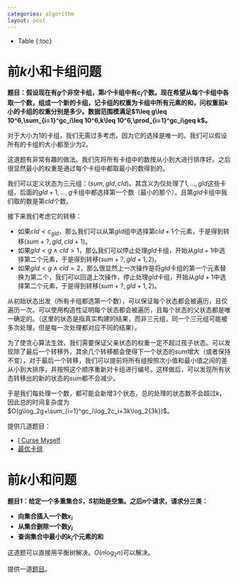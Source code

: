 ```yaml
---
categories: algorithm
layout: post
---
```


- Table
{:toc}

# 前$k$小和卡组问题

**题目：假设现在有$g$个非空卡组，第$i$个卡组中有$c_i$个数。现在希望从每个卡组中各取一个数，组成一个新的卡组，记卡组的权重为卡组中所有元素的和，问权重前$k$小的卡组的权重分别是多少。数据范围模满足$1\leq g\leq 10^6,\sum_{i=1}^gc_i\leq 10^6,k\leq 10^6,\prod_{i=1}^gc_i\geq k$。**

对于大小为$1$的卡组，我们无需过多考虑，因为它的选择是唯一的。我们可以假设所有的卡组的大小都至少为$2$。

这道题有非常有趣的做法。我们先将所有卡组中的数按从小到大进行排序好。之后很显然最小的权重是通过每个卡组中都取最小的数得到的。

我们可以定义状态为三元组：$(sum,gId,cId)$。其含义为仅处理了$1,\ldots,gId$这些卡组，后面的$gId+1,\ldots,g$卡组中都选择第一个数（最小的那个）。且第$gId$卡组中我们取的数是第$cId$个数。

接下来我们考虑它的转移：

- 如果$cId<c_{gId}$，那么我们可以从第$gId$组中选择第$cId+1$个元素，于是得到转移$(sum+?,gId,cId+1)$。
- 如果$gId<g\land cId>1$，那么我们可以停止处理$gId$卡组，开始从$gId+1$中选择第二个元素，于是得到转移$(sum+?,gId+1,2)$。
- 如果$gId<g\land cId=2$，那么很显然上一次操作是将$gId$卡组的第一个元素替换为第二个，我们可以回退上次操作，停止处理$gId$卡组，开始从$gId+1$中选择第二个元素，于是得到转移$(sum+?,gId+1,2)$。

从初始状态出发（所有卡组都选第一个数），可以保证每个状态都会被遍历，且仅遍历一次。可以使用构造性证明每个状态都会被遍历，且每个状态的父状态都是唯一确定的。（这里的状态是指真实构建的结果，而非三元组，同一个三元组可能被多次处理，但是每一次处理都对应不同的结果）。

为了使贪心算法生效，我们需要保证父亲状态的权重一定不超过孩子状态。可以发现除了最后一个转移外，其余几个转移都会使得下一个状态的$sum$增大（或者保持不变），对于最后一个转移，我们可以提前将所有组按照次小值和最小值之间的差从小到大排序，并按照这个顺序重新对卡组进行编号。这样做后，可以发现所有状态转移出的新的状态的$sum$都不会减少。

于是我们每处理一个数，都可能会新增$3$个状态，总的处理的状态数不会超过$k$，因此总的时间复杂度为$O(g\log_2g+\sum_{i=1}^gc_i\log_2c_i+3k\log_2{3k})$。

提供几道题目：

- [I Curse Myself](https://codeforces.com/gym/102253/problem/I)
- [最优卡组](https://loj.ac/problem/6254)

# 前$k$小和问题

**题目1：给定一个多重集合$S$，$S$初始是空集。之后$n$个请求，请求分三类：**

- **向集合插入一个数$x_i$**
- **从集合删除一个数$y_i$**
- **查询集合中最小的$k_i$个元素的和**

这道题可以直接用平衡树解决。$O(n\log_2n)$可以解决。

提供一道[题目](https://codeforces.com/contest/799/problem/E)。
